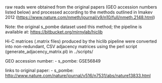 raw reads were obtained from the original papers (GEO accession numbers listed below) and processed according to the methods outlined in Imakev 2012 (https://www.nature.com/nmeth/journal/v9/n10/full/nmeth.2148.html)

Note: the original s_pombe dataset used this method; the pipeline is available at: https://bitbucket.org/mirnylab/hiclib

Hi-C matrices (.matrix files) produced by the hiclib pipeline were converted into non-redundant, CSV adjacency matrices using the perl script (generate_adjacency_matrix.pl) in ../scripts/

GEO accession number:
	- s_pombe: GSE56849
	
links to original paper:
	- s_pombe: http://www.nature.com/nature/journal/v516/n7531/abs/nature13833.html


